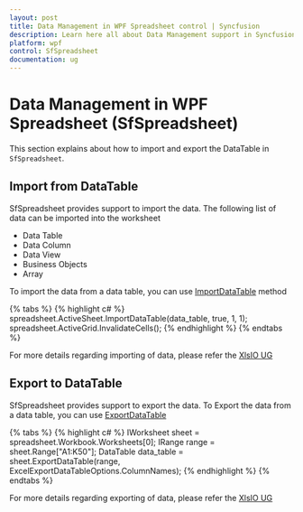 ```yaml
---
layout: post
title: Data Management in WPF Spreadsheet control | Syncfusion
description: Learn here all about Data Management support in Syncfusion WPF Spreadsheet (SfSpreadsheet) control and more.
platform: wpf
control: SfSpreadsheet
documentation: ug
---
```


# Data Management in WPF Spreadsheet (SfSpreadsheet)
This section explains about how to import and export the DataTable in `SfSpreadsheet`.

## Import from DataTable

SfSpreadsheet provides support to import the data. The following list of data can be imported into the worksheet

* Data Table
* Data Column
* Data View
* Business Objects
* Array

To import the data from a data table, you can use [ImportDataTable](https://help.syncfusion.com/file-formats/xlsio/working-with-data#importing-data-to-worksheets) 
method

{% tabs %}
{% highlight c# %}
spreadsheet.ActiveSheet.ImportDataTable(data_table, true, 1, 1);
spreadsheet.ActiveGrid.InvalidateCells();
{% endhighlight %}
{% endtabs %}

For more details regarding importing of data, please refer the [XlsIO UG](https://help.syncfusion.com/file-formats/xlsio/working-with-data#importing-data-to-worksheets)

## Export to DataTable

SfSpreadsheet provides support to export the data. To Export the data from a data table, you can use [ExportDataTable](https://help.syncfusion.com/file-formats/xlsio/working-with-data#exporting-from-worksheet-to-data-table)

{% tabs %}
{% highlight c# %}
IWorksheet sheet = spreadsheet.Workbook.Worksheets[0];
IRange range = sheet.Range["A1:K50"];
DataTable data_table = sheet.ExportDataTable(range, ExcelExportDataTableOptions.ColumnNames);
{% endhighlight %}
{% endtabs %}

For more details regarding exporting of data, please refer the [XlsIO UG](https://help.syncfusion.com/file-formats/xlsio/working-with-data#exporting-from-worksheet-to-data-table)

